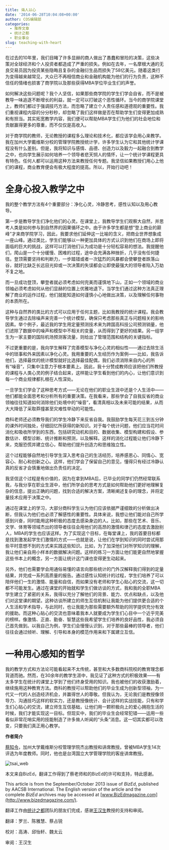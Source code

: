 ```yaml
---
title: 诲人以心
date: '2014-06-28T10:04:08+00:00'
author: COS编辑部
categories:
  - 推荐文章
  - 统计之都
  - 职业事业
slug: teaching-with-heart
---
```


在过去的10年里，我们目睹了许多显赫的商人做出了愚蠢和冒险的决策，这些决策对全球经济和个人投资者都造成了严重的损失。例如在去年，一名摩根大通的无良交易员因为投资某些隐晦且复杂的金融衍生品而损失了58亿美元。随着这类行为变得越来越常见，大众已不再相信商业和金融机构能为他们的行为负责，这种不信任的情绪也损害了商学院以及那些获得MBA学位毕业生们的声誉。

如何解决这些问题呢？我个人坚信，如果那些商学院的学生们学会自省，而不是被教导一味追逐不断增长的利益，就一定可以打破这个恶性循环。当今的商学院课堂上，教师们都过于强调技巧方法，而忽略了建立个人责任感和道德观的重要性。我们重视课程内容的分分秒秒，却忽略了我们这样做是否在帮助学生们变得更加成熟和有担当。其实拓宽教学内容，我们便可以帮助MBA学生们为他们的社会地位和贡献赢得更多的尊重，而不仅仅是高收入。

对于商学院的教师，无论教授的课程多么理论和技术化，都应该学会用心来教学。我在加州大学戴维斯分校的管理学院教授统计学，许多学生认为它和其他统计学课程没有什么差别。但是，我将知识与感情、品德、创造力以及毅力一起融合到教学之中，也向学生展示如何培养一个领导者悲天悯人的情怀，让一个统计学课程更具有特色。任何人都可以运用这种方法来教授任何专题。我坚信如果教授们用心上他们的课程，商业教育便会有极大程度的提高。所以，开始行动吧！

<!--more-->

# 全身心投入教学之中

我的整个教学方法有4个重要部分：净化心灵，冷静思考，感性认知以及用心教导。

第一步是教导学生们净化他们的心灵。在课堂上，我教导学生们观察大自然，并思考人类是如何参与到自然界的因果循环之中。由于许多学生都是想“登上商业的巅峰”才来商学院学习，因此，我要求他们延伸这一比喻的含义，把商业世界想象成一座山峰。通过类比，学生们能够以一种更加具体的方式认识到他们在商场上即将面临的巨大的挑战，这样可以打消他们认为成功是十分轻松容易的想法。我提醒他们，爬山是一个十分缓慢、困难的过程，途中会充满各种挫折，几乎没有任何捷径。登顶需要坚持和判断力，一步踏错或者一次猛烈的风暴都会使攀登者跌落山谷，就好比缺乏长远目光抑或一次决策的失误都会让即使最强大的领导者陷入万劫不复之地。

而一旦成功登顶，攀登者就必须考虑如何完美而谨慎地下山，正如一个领域的商业领袖必须考虑如何从他们显赫的位置上优雅地退下。当学生们通过这种方法真正理解了商业的运作过程，他们就能知道如何谨慎小心地做出决策，以及理解任何事物的本质所在。

这种与自然界的类比的方式可以应用于任何主题，比如我教授的统计课程。我会教导学生通过去除噪声来完善一个统计模型，确保只考虑那些真正与问题相关的影响因素。举个例子，最近我的学生用定量预测技术来为跨国高科技公司预测销量，他们滤除了数据中的噪声和模型中不相关的变量，从而得到了更好的结果。另一组学生为一家主要的国际机场预测客流量，则给出了管理范围和结构的关键指标。

不过更重要的是，我向学生解释了完善模型与净化心灵的相似性——通过去除生活中的琐事和外来因素以净化心灵。我用重要的人生经历作为案例——比如，我告诉他们，选择最优的统计模型就好比选择最佳配偶，我们必须消除来自内心的所有“噪音”，只集中注意力于根本要素上。因此，我十分赞成教师应该把他们所教授的课程与人类心灵的例子结合起来，这样能让学生看到他们的内心，让他们意识到每一个商业规律都扎根在人性深处。

一旦学生们学会了这种思考方式——无论在他们的职业生涯中还是个人生活中——他们都能全面思考和分析所有的重要决策。在我看来，那些学会了自我反省的商业领袖往往知道如何消除他们处境中的“噪音”，看清真相以及未来可能的结果，从而大大降低了采取莽撞甚至灾难性举动的可能性。

商科老师还必须教导我们的学生冷静下来反省自我。我鼓励学生每天花三到五分钟的课外时间独处，仔细回忆所获得的新知识。对于每个统计问题，他们应当花时间消化和吸收所学到的东西，包括研究动机和目的、数据收集、模型构建和假设、参数估计、模型诊断、统计推断和预测，以及解释。这样的消化过程能让他们冷静下来，克服恐慌并建立信心，帮助他们提升创造力和思维独立性。

这个过程能够自然地引导学生深入思考自己的生活经历，培养感恩心、同情心、宽容心、耐心和创新之心。这样，他们学会了保留自己的意见，懂得只有经过冷静认真的反省才会慎重地做出负责任的决定。

我坚信这个过程是有价值的，因为在拿到MBA后，已毕业的同学们仍然经常联系我，与我分享在职业生涯中，他们所学会的思考方式是如何帮助他们更好地理解复杂的信息，提出正确的问题，找到合适的解决方案，清晰阐述复杂的理念，并将定量技术应用于决策之中。

通过在课堂上的学习，大部分商科学生认为他们应该依据严谨细致的分析做出决断，但我认为他们也必须了解感性的重要性。具体来说，我想让他们能对自己所学感到兴奋，同时能用这种积极的态度去感染身边的人。比如，那些在艺术、音乐、文学、体育等领域杰出的领导者往往会用他们的高昂的激情和律己的态度去激励别人，MBA的学生也应该这样。为了实现这个目标，在每堂课上，我的首要目标都是找到激发起学生们激情的方式——也就是说，让他们在学到知识的同时尝试用那些平时意想不到的方式来实践这些知识。比如，为了加深他们对所学知识的理解，我让他们亲自用小样本的数据解决问题。这样的练习一方面让他们能更自然地掌握这些书本上的概念，另一方面让统计这门课也变得更生动起来。

另外，他们也需要学会用通俗易懂的语言向那些统计的门外汉解释我们得到的定量结果，并完成一系列高质量的报告。通过感性认知统计的过程，学生们培养了可以陪伴他们一生的激情、能量和自信，而如果没有老师和学生心贴心的交流，这一切都不可能发生。通过在课堂的开始就和学生们做访谈的方式，我和我的全职MBA学生建立了紧密的关系，我得以充分了解他们的背景、能力、优点和缺点，以及他们对这堂课的期望。这种访谈所建立的师生互信机制让我能为他们提供更合适的个人生活和学术指导，与此同时，也让我能为那些需要额外帮助的同学提供充分有效的援助。而这种心贴心的交流也意味着我本人就要成为学生们心目中一个近乎完美的榜样。像激情、正直、勤奋、智慧这些我希望学生们培养的良好品性，我必须自己首先做到。以我自己为例，学生们会慢慢认识到，对于那些最棒的领导者，他们往往会通过倾听、理解、引导和本身的模范作用来和下属建立互信。

# 一种用心感知的哲学

我的教学方式和方法论可能看起来不太传统，甚至和大多数商科院校的教育理念都背道而驰。然而，在30余年的教学生涯中，我见证了这种方式的积极效果——有太多学生在统计的课堂上学到了他们终身受用的知识。我也被他们的收获激励着，继续施用这种教育方法。商科的教授可以帮助他们的毕业生成为创新型领袖，为一代又一代的人创造经济机会，并赢得世人的尊敬。但我认为，无论我们是教授像领导力、沟通技巧这样的软实力，还是教授像统计、会计这样的实战技能，只有和学生们心贴心的交流，建立师生互信基础，让他们用一颗积极向上的爱心拥抱生活的时候，我们才能实现这一目标。但现实中，我们的毕业生会经常犯错——运用一些看似非常花哨实用的技能制造了许多耸人听闻的“头条”消息。这一切其实都可以改变，只要我们真正用心教学。

**作者简介**

[蔡知令](http://gsm.ucdavis.edu/faculty/chih-ling-tsai)，加州大学戴维斯分校管理学院杰出教授和讲席教授。曾被MBA学生14次评选为年度教师。同时，他也是台湾国立大学管理学院的客座讲席教授。

![tsai_web](https://cos.name/wp-content/uploads/2014/06/tsai_web.jpg)

本文来自BizEd，翻译工作得到了蔡老师和的BizEd的许可和支持，特此感谢。

This article is from the September/October 2013 issue of _BizEd_, published by AACSB International. The English version of the article and the complete _BizEd_ archives may be accessed at [www.BizEdmagazine.com](http://www.bizedmagazine.com/).

翻译工作由[统计之都](https://cos.name/)团队的朋友们完成，感谢[王汉生](http://hansheng.gsm.pku.edu.cn/)教授的支持和审阅。

翻译：罗兰、陈雅慧、蔡占锐

校对：高涛、邱怡轩、魏太云

审阅：王汉生

